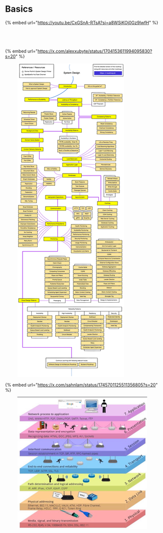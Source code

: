 # Basics

{% embed url="https://youtu.be/CxGSnA-RTsA?si=a8WSjKOj0Gz9lwfH" %}

<figure><img src="../.gitbook/assets/image (227).png" alt=""><figcaption></figcaption></figure>

<figure><img src="../.gitbook/assets/image (228).png" alt=""><figcaption></figcaption></figure>

{% embed url="https://x.com/alexxubyte/status/1704153611994095830?s=20" %}

<div data-full-width="true">

<figure><img src="../.gitbook/assets/image (3) (1).png" alt=""><figcaption></figcaption></figure>

</div>

{% embed url="https://x.com/sahnlam/status/1745701125511356805?s=20" %}

<figure><img src="../.gitbook/assets/image (1) (1) (1) (1) (1) (1) (1) (1) (1).png" alt=""><figcaption></figcaption></figure>
